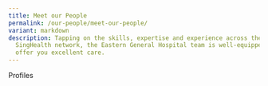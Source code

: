 ```yaml
---
title: Meet our People
permalink: /our-people/meet-our-people/
variant: markdown
description: Tapping on the skills, expertise and experience across the
  SingHealth network, the Eastern General Hospital team is well-equipped to
  offer you excellent care.
---
```

Profiles